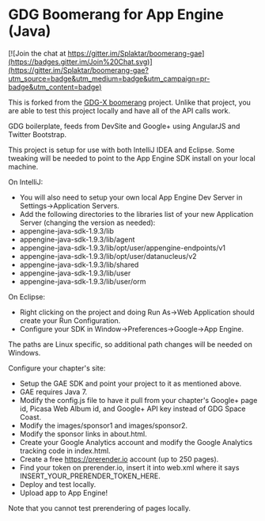 GDG Boomerang for App Engine (Java)
==============================

[![Join the chat at https://gitter.im/Splaktar/boomerang-gae](https://badges.gitter.im/Join%20Chat.svg)](https://gitter.im/Splaktar/boomerang-gae?utm_source=badge&utm_medium=badge&utm_campaign=pr-badge&utm_content=badge)

This is forked from the [GDG-X boomerang] project. Unlike that project, you are able to test this project locally and have all of the API calls work.

GDG boilerplate, feeds from DevSite and Google+ using AngularJS and Twitter Bootstrap.

This project is setup for use with both IntelliJ IDEA and Eclipse. Some tweaking will be needed to point to the App Engine SDK install on your local machine. 

On IntelliJ:
* You will also need to setup your own local App Engine Dev Server in Settings->Application Servers.
* Add the following directories to the libraries list of your new Application Server (changing the version as needed):
* appengine-java-sdk-1.9.3/lib
* appengine-java-sdk-1.9.3/lib/agent
* appengine-java-sdk-1.9.3/lib/opt/user/appengine-endpoints/v1
* appengine-java-sdk-1.9.3/lib/opt/user/datanucleus/v2
* appengine-java-sdk-1.9.3/lib/shared
* appengine-java-sdk-1.9.3/lib/user
* appengine-java-sdk-1.9.3/lib/user/orm

On Eclipse:
* Right clicking on the project and doing Run As->Web Application should create your Run Configuration.
* Configure your SDK in Window->Preferences->Google->App Engine.

The paths are Linux specific, so additional path changes will be needed on Windows.

Configure your chapter's site:
* Setup the GAE SDK and point your project to it as mentioned above.
* GAE requires Java 7.
* Modify the config.js file to have it pull from your chapter's Google+ page id, Picasa Web Album id, and Google+ API key instead of GDG Space Coast.
* Modify the images/sponsor1 and images/sponsor2.
* Modify the sponsor links in about.html.
* Create your Google Analytics account and modify the Google Analytics tracking code in index.html.
* Create a free https://prerender.io account (up to 250 pages).
* Find your token on prerender.io, insert it into web.xml where it says INSERT_YOUR_PRERENDER_TOKEN_HERE.
* Deploy and test locally.
* Upload app to App Engine!

Note that you cannot test prerendering of pages locally.

[GDG-X boomerang]: https://github.com/gdg-x/boomerang

